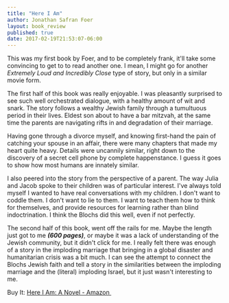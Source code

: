 ```yaml
---
title: "Here I Am"
author: Jonathan Safran Foer
layout: book_review
published: true
date: 2017-02-19T21:53:07-06:00
---
```


This was my first book by Foer, and to be completely frank, it'll take some convincing to get to to read another one. I mean, I might go for another *Extremely Loud and Incredibly Close* type of story, but only in a similar movie form.

The first half of this book was really enjoyable. I was pleasantly surprised to see such well orchestrated dialogue, with a healthy amount of wit and snark. The story follows a wealthy Jewish family through a tumultuous period in their lives. Eldest son about to have a bar mitzvah, at the same time the parents are navigating rifts in and degradation of their marriage.

Having gone through a divorce myself, and knowing first-hand the pain of catching your spouse in an affair, there were many chapters that made my heart quite heavy. Details were uncannily similar, right down to the discovery of a secret cell phone by complete happenstance. I guess it goes to show how most humans are innately similar.

I also peered into the story from the perspective of a parent. The way Julia and Jacob spoke to their children was of particular interest. I've always told myself I wanted to have real conversations with my children. I don't want to coddle them. I don't want to lie to them. I want to teach them how to think for themselves, and provide resources for learning rather than blind indoctrination. I think the Blochs did this well, even if not perfectly. 

The second half of this book, went off the rails for me. Maybe the length just got to me ***(600 pages)***, or maybe it was a lack of understanding of the Jewish community, but it didn't click for me. I really felt there was enough of a story in the imploding marriage that bringing in a global disaster and humanitarian crisis was a bit much. I can see the attempt to connect the Blochs Jewish faith and tell a story in the similarities between the imploding marriage and the (literal) imploding Israel, but it just wasn't interesting to me.

<div class="mt5 mb4">
  <span class="db ttu tracked-mega silver">Buy It:</span>
  <a 
    class="f6 link dim br2 ba ph3 pv2 mb2 dib blue"
    target="_blank" href="https://www.amazon.com/gp/product/0374280029/ref=as_li_tl?ie=UTF8&camp=1789&creative=9325&creativeASIN=0374280029&linkCode=as2&tag=tywayne-20&linkId=9aa25cba19024f35dfe2ee5e698659a5">
    Here I Am: A Novel - Amazon
  </a>
  <img src="//ir-na.amazon-adsystem.com/e/ir?t=tywayne-20&l=am2&o=1&a=0374280029" width="1" height="1" border="0" alt="" style="border:none !important; margin:0px !important;" />
</div>
